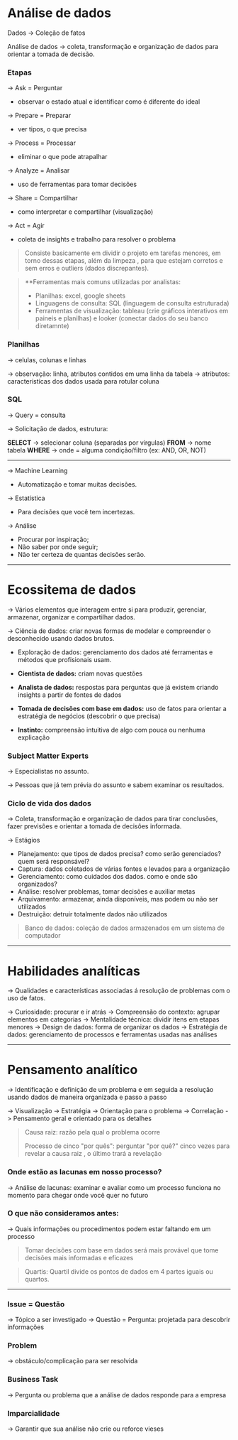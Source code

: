 # Análise de dados

Dados -> Coleção de fatos

Análise de dados -> coleta, transformação e organização de dados para orientar a tomada de decisão.

### Etapas 

-> Ask = Perguntar
- observar o estado atual e identificar como é diferente do ideal

-> Prepare = Preparar
- ver tipos, o que precisa

-> Process = Processar
- eliminar o que pode atrapalhar

-> Analyze = Analisar
- uso de ferramentas para tomar decisões

-> Share = Compartilhar
- como interpretar e compartilhar (visualização)

-> Act = Agir
- coleta de insights e trabalho para resolver o problema

> Consiste basicamente em dividir o projeto em tarefas menores, em torno dessas etapas, além da limpeza , para que estejam corretos e sem erros e outliers (dados discrepantes).

> **Ferramentas mais comuns utilizadas por analistas:
>
> - Planilhas: excel, google sheets
> - Linguagens de consulta: SQL (linguagem de consulta estruturada)
> - Ferramentas de visualização: tableau (crie gráficos interativos em paineis e planilhas) e looker (conectar dados do seu banco diretamnte)

### Planilhas 

-> celulas, colunas e linhas

-> observação: linha, atributos contidos em uma linha da tabela
-> atributos: caracteristícas dos dados usada para rotular coluna


### SQL

-> Query = consulta

-> Solicitação de dados, estrutura:

**SELECT** -> selecionar coluna (separadas por vírgulas)
**FROM** -> nome tabela
**WHERE** -> onde = alguma condição/filtro (ex: AND, OR, NOT)

--------------------------------------------------------------------------------

-> Machine Learning 
- Automatização e tomar muitas decisões.

-> Estatística
- Para decisões que você tem incertezas.

-> Análise 
- Procurar por inspiração; 
- Não saber por onde seguir;
- Não ter certeza de quantas decisões serão.

--------------------------------------------------------------------------------

# Ecossitema de dados 

-> Vários elementos que interagem entre si para produzir, gerenciar, armazenar, organizar e compartilhar dados.

-> Ciência de dados: criar novas formas de modelar e compreender o desconhecido usando dados brutos. 
- Exploração de dados: gerenciamento dos dados até ferramentas e métodos que profisionais usam.


- **Cientista de dados:** criam novas questões
- **Analista de dados:** respostas para perguntas que já existem criando insights a partir de fontes de dados
- **Tomada de decisões com base em dados:** uso de fatos para orientar a estratégia de negócios (descobrir o que precisa)
- **Instinto:** compreensão intuitiva de algo com pouca ou nenhuma explicação    


### Subject Matter Experts 

-> Especialistas no assunto.

-> Pessoas que já tem prévia do assunto e sabem examinar os resultados.


### Ciclo de vida dos dados 

-> Coleta, transformação e organização de dados para tirar conclusões, fazer previsões e orientar a tomada de decisões informada.

-> Estágios

- Planejamento: que tipos de dados precisa? como serão gerenciados? quem será responsável?
- Captura: dados coletados de várias fontes e levados para a organização
- Gerenciamento: como cuidados dos dados. como e onde são organizados?
- Análise: resolver problemas, tomar decisões e auxiliar metas
- Arquivamento: armazenar, ainda disponíveis, mas podem ou não ser utilizados 
- Destruição: detruir totalmente dados não utilizados

> Banco de dados: coleção de dados armazenados em um sistema de computador


--------------------------------------------------------------------------------

# Habilidades analíticas

-> Qualidades e características associadas á resolução de problemas com o uso de fatos.

-> Curiosidade: procurar e ir atrás
-> Compreensão do contexto: agrupar elementos em categorias
-> Mentalidade técnica: dividir itens em etapas menores
-> Design de dados: forma de organizar os dados
-> Estratégia de dados: gerenciamento de processos e ferramentas usadas nas análises

--------------------------------------------------------------------------------

# Pensamento analítico 

-> Identificação e definição de um problema e em seguida a resolução usando dados de maneira organizada e passo a passo

-> Visualização
-> Estratégia
-> Orientação para o problema
-> Correlação
-> Pensamento geral e orientado para os detalhes


> Causa raiz: razão pela qual o problema ocorre
>
> Processo de cinco "por quês": perguntar "por quê?" cinco vezes para revelar a causa raiz , o último trará a revelação


### Onde estão as lacunas em nosso processo?

-> Análise de lacunas: examinar e avaliar como um processo funciona no momento para chegar onde você quer no futuro


### O que não consideramos antes:

->  Quais informações ou procedimentos podem estar faltando em um processo


> Tomar decisões com base em dados será mais provável que tome decisões mais informadas e eficazes

> Quartis: Quartil divide os pontos de dados em 4 partes iguais ou quartos.

--------------------------------------------------------------------------------

### Issue = Questão
-> Tópico a ser investigado
-> Questão = Pergunta: projetada para descobrir informações

### Problem
-> obstáculo/complicação para ser resolvida

### Business Task
-> Pergunta ou problema que a análise de dados responde para a empresa

### Imparcialidade
-> Garantir que sua análise não crie ou reforce vieses